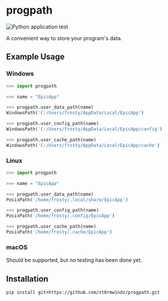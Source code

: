 # progpath

![Python application test](https://github.com/st0rmw1ndz/progpath/workflows/progpath/badge.svg)

A convenient way to store your program's data.

## Example Usage

### Windows

```python
>>> import progpath

>>> name = "EpicApp"

>>> progpath.user_data_path(name)
WindowsPath('C:/Users/frosty/AppData/Local/EpicApp')

>>> progpath.user_config_path(name)
WindowsPath('C:/Users/frosty/AppData/Local/EpicApp/config')

>>> progpath.user_cache_path(name)
WindowsPath('C:/Users/frosty/AppData/Local/EpicApp/cache')
```

### Linux

```python
>>> import progpath

>>> name = "EpicApp"

>>> progpath.user_data_path(name)
PosixPath('/home/frosty/.local/share/EpicApp')

>>> progpath.user_config_path(name)
PosixPath('/home/frosty/.config/EpicApp')

>>> progpath.user_cache_path(name)
PosixPath('/home/frosty/.cache/EpicApp')
```

### macOS

Should be supported, but no testing has been done yet.

## Installation

```
pip install git+https://github.com/st0rmw1ndz/progpath.git
```